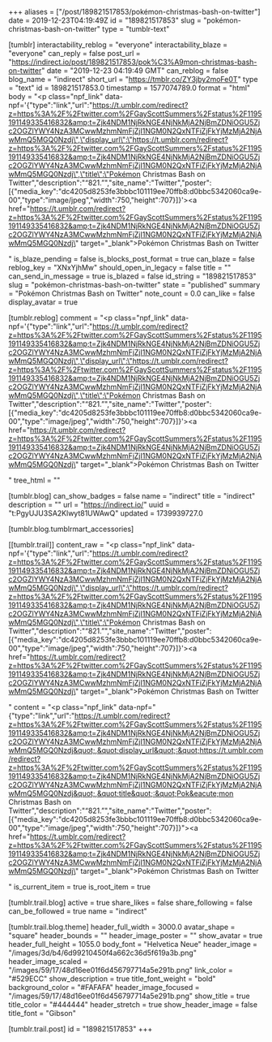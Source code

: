 +++
aliases = ["/post/189821517853/pokémon-christmas-bash-on-twitter"]
date = 2019-12-23T04:19:49Z
id = "189821517853"
slug = "pokémon-christmas-bash-on-twitter"
type = "tumblr-text"

[tumblr]
interactability_reblog = "everyone"
interactability_blaze = "everyone"
can_reply = false
post_url = "https://indirect.io/post/189821517853/pok%C3%A9mon-christmas-bash-on-twitter"
date = "2019-12-23 04:19:49 GMT"
can_reblog = false
blog_name = "indirect"
short_url = "https://tmblr.co/ZY3jby2moFe0T"
type = "text"
id = 189821517853.0
timestamp = 1577074789.0
format = "html"
body = "<p class=\"npf_link\" data-npf='{\"type\":\"link\",\"url\":\"https://t.umblr.com/redirect?z=https%3A%2F%2Ftwitter.com%2FGayScottSummers%2Fstatus%2F1195191149335416832&amp;t=Zjk4NDM1NjRkNGE4NjNkMjA2NjBmZDNiOGU5Zjc2OGZlYWY4NzA3MCwwMzhmNmFjZjI1NGM0N2QxNTFiZjFkYjMzMjA2NjAwMmQ5MGQ0Nzdj\",\"display_url\":\"https://t.umblr.com/redirect?z=https%3A%2F%2Ftwitter.com%2FGayScottSummers%2Fstatus%2F1195191149335416832&amp;t=Zjk4NDM1NjRkNGE4NjNkMjA2NjBmZDNiOGU5Zjc2OGZlYWY4NzA3MCwwMzhmNmFjZjI1NGM0N2QxNTFiZjFkYjMzMjA2NjAwMmQ5MGQ0Nzdj\",\"title\":\"Pokémon Christmas Bash on Twitter\",\"description\":\"“821.”\",\"site_name\":\"Twitter\",\"poster\":[{\"media_key\":\"dc4205d8253fe3bbbc101119ee70ffb8:d0bbc5342060ca9e-00\",\"type\":\"image/jpeg\",\"width\":750,\"height\":707}]}'><a href=\"https://t.umblr.com/redirect?z=https%3A%2F%2Ftwitter.com%2FGayScottSummers%2Fstatus%2F1195191149335416832&amp;t=Zjk4NDM1NjRkNGE4NjNkMjA2NjBmZDNiOGU5Zjc2OGZlYWY4NzA3MCwwMzhmNmFjZjI1NGM0N2QxNTFiZjFkYjMzMjA2NjAwMmQ5MGQ0Nzdj\" target=\"_blank\">Pokémon Christmas Bash on Twitter</a></p>"
is_blaze_pending = false
is_blocks_post_format = true
can_blaze = false
reblog_key = "XNxYjhMw"
should_open_in_legacy = false
title = ""
can_send_in_message = true
is_blazed = false
id_string = "189821517853"
slug = "pokémon-christmas-bash-on-twitter"
state = "published"
summary = "Pokémon Christmas Bash on Twitter"
note_count = 0.0
can_like = false
display_avatar = true

[tumblr.reblog]
comment = "<p class=\"npf_link\" data-npf='{\"type\":\"link\",\"url\":\"https://t.umblr.com/redirect?z=https%3A%2F%2Ftwitter.com%2FGayScottSummers%2Fstatus%2F1195191149335416832&amp;t=Zjk4NDM1NjRkNGE4NjNkMjA2NjBmZDNiOGU5Zjc2OGZlYWY4NzA3MCwwMzhmNmFjZjI1NGM0N2QxNTFiZjFkYjMzMjA2NjAwMmQ5MGQ0Nzdj\",\"display_url\":\"https://t.umblr.com/redirect?z=https%3A%2F%2Ftwitter.com%2FGayScottSummers%2Fstatus%2F1195191149335416832&amp;t=Zjk4NDM1NjRkNGE4NjNkMjA2NjBmZDNiOGU5Zjc2OGZlYWY4NzA3MCwwMzhmNmFjZjI1NGM0N2QxNTFiZjFkYjMzMjA2NjAwMmQ5MGQ0Nzdj\",\"title\":\"Pokémon Christmas Bash on Twitter\",\"description\":\"“821.”\",\"site_name\":\"Twitter\",\"poster\":[{\"media_key\":\"dc4205d8253fe3bbbc101119ee70ffb8:d0bbc5342060ca9e-00\",\"type\":\"image/jpeg\",\"width\":750,\"height\":707}]}'><a href=\"https://t.umblr.com/redirect?z=https%3A%2F%2Ftwitter.com%2FGayScottSummers%2Fstatus%2F1195191149335416832&amp;t=Zjk4NDM1NjRkNGE4NjNkMjA2NjBmZDNiOGU5Zjc2OGZlYWY4NzA3MCwwMzhmNmFjZjI1NGM0N2QxNTFiZjFkYjMzMjA2NjAwMmQ5MGQ0Nzdj\" target=\"_blank\">Pokémon Christmas Bash on Twitter</a></p>"
tree_html = ""

[tumblr.blog]
can_show_badges = false
name = "indirect"
title = "indirect"
description = ""
url = "https://indirect.io/"
uuid = "t:PgyUJU3SA2Klwyt81UWAwQ"
updated = 1739939727.0

[tumblr.blog.tumblrmart_accessories]

[[tumblr.trail]]
content_raw = "<p class=\"npf_link\" data-npf='{\"type\":\"link\",\"url\":\"https://t.umblr.com/redirect?z=https%3A%2F%2Ftwitter.com%2FGayScottSummers%2Fstatus%2F1195191149335416832&amp;t=Zjk4NDM1NjRkNGE4NjNkMjA2NjBmZDNiOGU5Zjc2OGZlYWY4NzA3MCwwMzhmNmFjZjI1NGM0N2QxNTFiZjFkYjMzMjA2NjAwMmQ5MGQ0Nzdj\",\"display_url\":\"https://t.umblr.com/redirect?z=https%3A%2F%2Ftwitter.com%2FGayScottSummers%2Fstatus%2F1195191149335416832&amp;t=Zjk4NDM1NjRkNGE4NjNkMjA2NjBmZDNiOGU5Zjc2OGZlYWY4NzA3MCwwMzhmNmFjZjI1NGM0N2QxNTFiZjFkYjMzMjA2NjAwMmQ5MGQ0Nzdj\",\"title\":\"Pokémon Christmas Bash on Twitter\",\"description\":\"“821.”\",\"site_name\":\"Twitter\",\"poster\":[{\"media_key\":\"dc4205d8253fe3bbbc101119ee70ffb8:d0bbc5342060ca9e-00\",\"type\":\"image/jpeg\",\"width\":750,\"height\":707}]}'><a href=\"https://t.umblr.com/redirect?z=https%3A%2F%2Ftwitter.com%2FGayScottSummers%2Fstatus%2F1195191149335416832&amp;t=Zjk4NDM1NjRkNGE4NjNkMjA2NjBmZDNiOGU5Zjc2OGZlYWY4NzA3MCwwMzhmNmFjZjI1NGM0N2QxNTFiZjFkYjMzMjA2NjAwMmQ5MGQ0Nzdj\" target=\"_blank\">Pokémon Christmas Bash on Twitter</a></p>"
content = "<p class=\"npf_link\" data-npf=\"{&quot;type&quot;:&quot;link&quot;,&quot;url&quot;:&quot;https://t.umblr.com/redirect?z=https%3A%2F%2Ftwitter.com%2FGayScottSummers%2Fstatus%2F1195191149335416832&amp;t=Zjk4NDM1NjRkNGE4NjNkMjA2NjBmZDNiOGU5Zjc2OGZlYWY4NzA3MCwwMzhmNmFjZjI1NGM0N2QxNTFiZjFkYjMzMjA2NjAwMmQ5MGQ0Nzdj&quot;,&quot;display_url&quot;:&quot;https://t.umblr.com/redirect?z=https%3A%2F%2Ftwitter.com%2FGayScottSummers%2Fstatus%2F1195191149335416832&amp;t=Zjk4NDM1NjRkNGE4NjNkMjA2NjBmZDNiOGU5Zjc2OGZlYWY4NzA3MCwwMzhmNmFjZjI1NGM0N2QxNTFiZjFkYjMzMjA2NjAwMmQ5MGQ0Nzdj&quot;,&quot;title&quot;:&quot;Pok&eacute;mon Christmas Bash on Twitter&quot;,&quot;description&quot;:&quot;&ldquo;821.&rdquo;&quot;,&quot;site_name&quot;:&quot;Twitter&quot;,&quot;poster&quot;:[{&quot;media_key&quot;:&quot;dc4205d8253fe3bbbc101119ee70ffb8:d0bbc5342060ca9e-00&quot;,&quot;type&quot;:&quot;image/jpeg&quot;,&quot;width&quot;:750,&quot;height&quot;:707}]}\"><a href=\"https://t.umblr.com/redirect?z=https%3A%2F%2Ftwitter.com%2FGayScottSummers%2Fstatus%2F1195191149335416832&amp;t=Zjk4NDM1NjRkNGE4NjNkMjA2NjBmZDNiOGU5Zjc2OGZlYWY4NzA3MCwwMzhmNmFjZjI1NGM0N2QxNTFiZjFkYjMzMjA2NjAwMmQ5MGQ0Nzdj\" target=\"_blank\">Pok&eacute;mon Christmas Bash on Twitter</a></p>"
is_current_item = true
is_root_item = true

[tumblr.trail.blog]
active = true
share_likes = false
share_following = false
can_be_followed = true
name = "indirect"

[tumblr.trail.blog.theme]
header_full_width = 3000.0
avatar_shape = "square"
header_bounds = ""
header_image_poster = ""
show_avatar = true
header_full_height = 1055.0
body_font = "Helvetica Neue"
header_image = "/images/3d/b4/6d99210450f4a662c36d5f619a3b.png"
header_image_scaled = "/images/59/17/48d16ee01f6d456797714a5e291b.png"
link_color = "#529ECC"
show_description = true
title_font_weight = "bold"
background_color = "#FAFAFA"
header_image_focused = "/images/59/17/48d16ee01f6d456797714a5e291b.png"
show_title = true
title_color = "#444444"
header_stretch = true
show_header_image = false
title_font = "Gibson"

[tumblr.trail.post]
id = "189821517853"
+++
